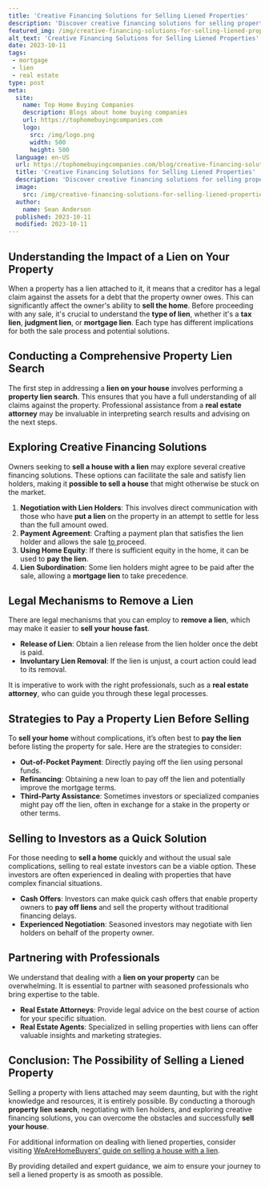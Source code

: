 ```yaml
---
title: 'Creative Financing Solutions for Selling Liened Properties'
description: 'Discover creative financing solutions for selling properties with liens. Find out how to overcome obstacles and maximize profits. Curious? Learn more now!'
featured_img: /img/creative-financing-solutions-for-selling-liened-properties.webp
alt_text: 'Creative Financing Solutions for Selling Liened Properties'
date: 2023-10-11
tags:
 - mortgage
 - lien
 - real estate
type: post
meta:
  site:
    name: Top Home Buying Companies
    description: Blogs about home buying companies
    url: https://tophomebuyingcompanies.com
    logo:
      src: /img/logo.png
      width: 500
      height: 500
  language: en-US
  url: https://tophomebuyingcompanies.com/blog/creative-financing-solutions-for-selling-liened-properties
  title: 'Creative Financing Solutions for Selling Liened Properties'
  description: 'Discover creative financing solutions for selling properties with liens. Find out how to overcome obstacles and maximize profits. Curious? Learn more now!'
  image:
    src: /img/creative-financing-solutions-for-selling-liened-properties.webp
  author:
    name: Sean Anderson
  published: 2023-10-11
  modified: 2023-10-11
---
```



## Understanding the Impact of a Lien on Your Property

When a property has a lien attached to it, it means that a creditor has a legal claim against the assets for a debt that the property owner owes. This can significantly affect the owner's ability to **sell the home**. Before proceeding with any sale, it's crucial to understand the **type of lien**, whether it's a **tax lien**, **judgment lien**, or **mortgage lien**. Each type has different implications for both the sale process and potential solutions.

## Conducting a Comprehensive Property Lien Search

The first step in addressing a **lien on your house** involves performing a **property lien search**. This ensures that you have a full understanding of all claims against the property. Professional assistance from a **real estate attorney** may be invaluable in interpreting search results and advising on the next steps.

## Exploring Creative Financing Solutions

Owners seeking to **sell a house with a lien** may explore several creative financing solutions. These options can facilitate the sale and satisfy lien holders, making it **possible to sell a house** that might otherwise be stuck on the market.

1. **Negotiation with Lien Holders**: This involves direct communication with those who have **put a lien** on the property in an attempt to settle for less than the full amount owed.
2. **Payment Agreement**: Crafting a payment plan that satisfies the lien holder and allows the sale [to  ](https://tophomebuyingcompanies.com/blog/understanding-state-laws-on-selling-houses-with-liens)proceed.
3. **Using Home Equity**: If there is sufficient equity in the home, it can be used to **pay the lien**.
4. **Lien Subordination**: Some lien holders might agree to be paid after the sale, allowing a **mortgage lien** to take precedence.

## Legal Mechanisms to Remove a Lien

There are legal mechanisms that you can employ to **remove a lien**, which may make it easier to **sell your house fast**. 
  - **Release of Lien**: Obtain a lien release from the lien holder once the debt is paid.
  - **Involuntary Lien Removal**: If the lien is unjust, a court action could lead to its removal.
  
It is imperative to work with the right professionals, such as a **real estate attorney**, who can guide you through these legal processes.

## Strategies to Pay a Property Lien Before Selling

To **sell your home** without complications, it’s often best to **pay the lien** before listing the property for sale. Here are the strategies to consider:
  - **Out-of-Pocket Payment**: Directly paying off the lien using personal funds.
  - **Refinancing**: Obtaining a new loan to pay off the lien and potentially improve the mortgage terms.
  - **Third-Party Assistance**: Sometimes investors or specialized companies might pay off the lien, often in exchange for a stake in the property or other terms.

## Selling to Investors as a Quick Solution

For those needing to **sell a home** quickly and without the usual sale complications, selling to real estate investors can be a viable option. These investors are often experienced in dealing with properties that have complex financial situations.
  - **Cash Offers**: Investors can make quick cash offers that enable property owners to **pay off liens** and sell the property without traditional financing delays.
  - **Experienced Negotiation**: Seasoned investors may negotiate with lien holders on behalf of the property owner.

## Partnering with Professionals

We understand that dealing with a **lien on your property** can be overwhelming. It is essential to partner with seasoned professionals who bring expertise to the table.
  - **Real Estate Attorneys**: Provide legal advice on the best course of action for your specific situation.
  - **Real Estate Agents**: Specialized in selling properties with liens can offer valuable insights and marketing strategies.

## Conclusion: The Possibility of Selling a Liened Property

Selling a property with liens attached may seem daunting, but with the right knowledge and resources, it is entirely possible. By conducting a thorough **property lien search**, negotiating with lien holders, and exploring creative financing solutions, you can overcome the obstacles and successfully **sell your house**.

For additional information on dealing with liened properties, consider visiting [WeAreHomeBuyers' guide on selling a house with a lien](https://www.wearehomebuyers.com/blog/sell-a-house-with-a-lien/).

By providing detailed and expert guidance, we aim to ensure your journey to sell a liened property is as smooth as possible.